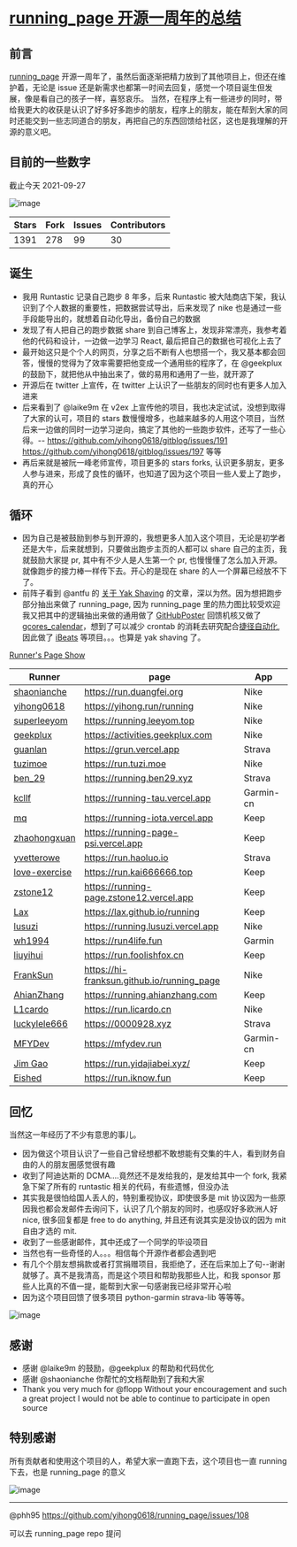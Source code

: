 # [running_page 开源一周年的总结](https://github.com/yihong0618/gitblog/issues/220)

## 前言

[running_page](https://github.com/yihong0618/running_page) 开源一周年了，虽然后面逐渐把精力放到了其他项目上，但还在维护着，无论是 issue 还是新需求也都第一时间去回复，感觉一个项目诞生但发展，像是看自己的孩子一样，喜怒哀乐。
当然，在程序上有一些进步的同时，带给我更大的收获是认识了好多好多跑步的朋友，程序上的朋友，能在帮到大家的同时还能交到一些志同道合的朋友，再把自己的东西回馈给社区，这也是我理解的开源的意义吧。

## 目前的一些数字

截止今天 2021-09-27

![image](https://user-images.githubusercontent.com/15976103/134852549-41b414d5-2bc3-4480-b7fc-9ee9a0689e35.png)

| Stars |  Fork  |  Issues | Contributors |
|  ----  |  ----   |  ----     |     -----          |
|   1391  |      278     |       99     |     30        |

## 诞生

- 我用 Runtastic 记录自己跑步 8 年多，后来 Runtastic 被大陆商店下架，我认识到了个人数据的重要性，把数据尝试导出，后来发现了 nike 也是通过一些手段能导出的，就想着自动化导出，备份自己的数据
- 发现了有人把自己的跑步数据 share 到自己博客上，发现非常漂亮，我参考着他的代码和设计，一边做一边学习 React, 最后把自己的数据也可视化上去了
- 最开始这只是个个人的网页，分享之后不断有人也想搭一个，我又基本都会回答，慢慢的觉得为了效率需要把他变成一个通用些的程序了，在 @geekplux 的鼓励下，就把他从中抽出来了，做的易用和通用了一些，就开源了
- 开源后在 twitter 上宣传，在 twitter 上认识了一些朋友的同时也有更多人加入进来
- 后来看到了 @laike9m 在 v2ex 上宣传他的项目，我也决定试试，没想到取得了大家的认可，项目的 stars 数慢慢增多，也越来越多的人用这个项目，当然后来一边做的同时一边学习逆向，搞定了其他的一些跑步软件，还写了一些心得。-- https://github.com/yihong0618/gitblog/issues/191  https://github.com/yihong0618/gitblog/issues/197 等等
- 再后来就是被阮一峰老师宣传，项目更多的 stars forks, 认识更多朋友，更多人参与进来，形成了良性的循环，也知道了因为这个项目一些人爱上了跑步，真的开心

## 循环

- 因为自己是被鼓励到参与到开源的，我想更多人加入这个项目，无论是初学者还是大牛，后来就想到，只要做出跑步主页的人都可以 share 自己的主页，我就鼓励大家提 pr, 其中有不少人是人生第一个 pr, 也慢慢懂了怎么加入开源。就像跑步的接力棒一样传下去。开心的是现在 share 的人一个屏幕已经放不下了。
- 前阵子看到 @antfu 的 [关于 Yak Shaving](https://antfu.me/posts/about-yak-shaving-zh) 的文章，深以为然。因为想把跑步部分抽出来做了 running_page, 因为 running_page 里的热力图比较受欢迎我又把其中的逻辑抽出来做的通用做了 [GitHubPoster](https://github.com/yihong0618/GitHubPoster) 回馈机核又做了 [gcores_calendar](https://github.com/yihong0618/gcores_calendar)，想到了可以减少 crontab 的消耗去研究配合[捷径自动化](https://github.com/yihong0618/gitblog/issues/198), 因此做了 [iBeats](https://github.com/yihong0618/iBeats) 等项目。。。也算是 yak shaving 了。 


[Runner's Page Show](https://github.com/yihong0618/running_page/issues/12)

| Runner                                          | page                                       | App       |
| ----------------------------------------------- | ------------------------------------------ | --------- |
| [shaonianche](https://github.com/shaonianche)   | https://run.duangfei.org                   | Nike      |
| [yihong0618](https://github.com/yihong0618)     | https://yihong.run/running                 | Nike      |
| [superleeyom](https://github.com/superleeyom)   | https://running.leeyom.top                 | Nike      |
| [geekplux](https://github.com/geekplux)         | https://activities.geekplux.com            | Nike      |
| [guanlan](https://github.com/guanlan)           | https://grun.vercel.app                    | Strava    |
| [tuzimoe](https://github.com/tuzimoe)           | https://run.tuzi.moe                       | Nike      |
| [ben_29](https://github.com/ben-29)             | https://running.ben29.xyz                  | Strava    |
| [kcllf](https://github.com/kcllf)               | https://running-tau.vercel.app             | Garmin-cn |
| [mq](https://github.com/MQ-0707)                | https://running-iota.vercel.app            | Keep      |
| [zhaohongxuan](https://github.com/zhaohongxuan) | https://running-page-psi.vercel.app        | Keep      |
| [yvetterowe](https://github.com/yvetterowe)     | https://run.haoluo.io                      | Strava    |
| [love-exercise](https://github.com/KaiOrange)   | https://run.kai666666.top                  | Keep      |
| [zstone12](https://github.com/zstone12)         | https://running-page.zstone12.vercel.app   | Keep      |
| [Lax](https://github.com/Lax)                   | https://lax.github.io/running              | Keep      |
| [lusuzi](https://github.com/lusuzi)             | https://running.lusuzi.vercel.app          | Nike      |
| [wh1994](https://github.com/wh1994)             | https://run4life.fun                       | Garmin    |
| [liuyihui](https://github.com/YiHui-Liu)        | https://run.foolishfox.cn                  | Keep      |
| [FrankSun](https://github.com/hi-franksun)      | https://hi-franksun.github.io/running_page | Nike      |
| [AhianZhang](https://github.com/AhianZhang)     | https://running.ahianzhang.com             | Keep      |
| [L1cardo](https://github.com/L1cardo)           | https://run.licardo.cn                     | Nike      |
| [luckylele666](https://github.com/luckylele666) | https://0000928.xyz                        | Strava    |
| [MFYDev](https://github.com/MFYDev)             | https://mfydev.run                         | Garmin-cn |
| [Jim Gao](https://github.com/tianheg)             | https://run.yidajiabei.xyz/ | Keep |
| [Eished](https://github.com/eished)             | https://run.iknow.fun                      | Keep      |

## 回忆

当然这一年经历了不少有意思的事儿。

- 因为做这个项目认识了一些自己曾经想都不敢想能有交集的牛人，看到财务自由的人的朋友圈感觉很有趣
- 收到了阿迪达斯的 DCMA....竟然还不是发给我的，是发给其中一个 fork, 我紧急下架了所有的 runtastic 相关的代码，有些遗憾，但没办法
- 其实我是很怕给国人丢人的，特别重视协议，即使很多是 mit 协议因为一些原因我也都会发邮件去询问下，认识了几个朋友的同时，也感叹好多欧洲人好 nice, 很多回复都是 free to do anything, 并且还有说其实是没协议的因为 mit 自由才选的 mit.
- 收到了一些感谢邮件，其中还成了一个同学的毕设项目
- 当然也有一些奇怪的人。。。相信每个开源作者都会遇到吧
- 有几个个朋友想捐款或者打赏捐赠项目，我拒绝了，还在后来加上了句--谢谢就够了。真不是我清高，而是这个项目和帮助我那些人比，和我 sponsor 那些人比真的不值一提，能帮到大家一句感谢我已经非常开心啦
- 因为这个项目回馈了很多项目 python-garmin strava-lib 等等等。

![image](https://user-images.githubusercontent.com/15976103/134856301-4c86e764-3b53-4758-84e5-c455a617a6c3.png)

## 感谢
- 感谢 @laike9m 的鼓励，@geekplux 的帮助和代码优化
- 感谢 @shaonianche 你帮忙的文档帮助到了我和大家
- Thank you very much for @flopp Without your encouragement and such a great project I would not be able to continue to participate in open source

## 特别感谢

所有贡献者和使用这个项目的人，希望大家一直跑下去，这个项目也一直 running 下去，也是 running_page 的意义

![image](https://user-images.githubusercontent.com/15976103/134856985-6dc150fa-d703-4e3c-b1b5-c910aa46cfa0.png)


---

@phh95 https://github.com/yihong0618/running_page/issues/108

可以去 running_page repo 提问